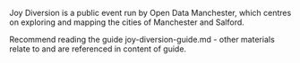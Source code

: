 Joy Diversion is a public event run by Open Data Manchester, which centres on exploring and mapping the cities of Manchester and Salford.

Recommend reading the guide joy-diversion-guide.md - other materials relate to and are referenced in content of guide.
